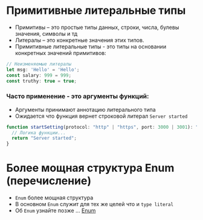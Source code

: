 # Примитивные литеральные типы

- Примитивы – это простые типы данных, строки, числа, булевы значения, символы и тд
- Литералы – это конкретные значения этих типов.
- Примитивные литеральные типы - это типы на основании конкретных значений примитивов:

```typescript
// Неизменяемые литералы
let msg: 'Hello' = 'Hello';
const salary: 999 = 999;
const truthy: true = true;
```

### Часто применение - это аргументы функций:

- Аргументы принимают аннотацию литерального типа
- Ожидается что функция вернет строковой литерал `Server started`

```typescript
function startSetting(protocol: "http" | "https", port: 3000 | 3001): "Server started" {
  // Логика функции...
  return "Server started";
}
```

# Более мощная структура Enum (перечисление)

- `Enum` более мощная структура
- В основном `Enum` служит для тех же целей что и `type literal`
- Об `Enum` узнайте позже ... [Enum](https://www.typescriptlang.org/docs/handbook/enums.html)
